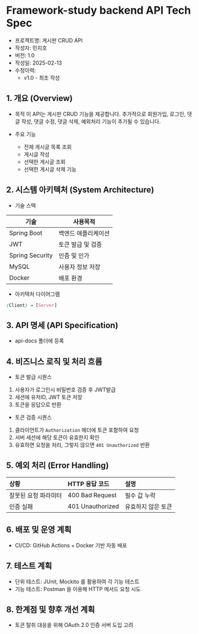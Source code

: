 # Framework-study backend API Tech Spec
- 프로젝트명: 게시판 CRUD API
- 작성자: 민지호
- 버전: 1.0
- 작성일: 2025-02-13
- 수정이력:
  - v1.0 - 최초 작성
 
## 1. 개요 (Overview)
- 목적
이 API는 게시판 CRUD 기능을 제공합니다.
추가적으로 회원가입, 로그인, 댓글 작성, 댓글 수정, 댓글 삭제, 예외처리 기능이 추가될 수 있습니다.

- 주요 기능
  - 전체 게시글 목록 조회
  - 게시글 작성
  - 선택한 게시글 조회
  - 선택한 게시글 삭제 기능

## 2. 시스템 아키텍처 (System Architecture)

- 기술 스택<br/>

|기술|사용목적|
|---|---|
|Spring Boot|백엔드 애플리케이션|
|JWT|토큰 발급 및 검증|
|Spring Security|인증 및 인가|
|MySQL|사용자 정보 저장|
|Docker|배포 환경|

- 아키텍처 다이어그램
``` scss
(Client) → [Server]
```

## 3. API 명세 (API Specification)
- api-docs 폴더에 등록

## 4. 비즈니스 로직 및 처리 흐름
- 토큰 발급 시퀀스
1. 사용자가 로그인시 비밀번호 검증 후 JWT발급
2. 세션에 유저ID, JWT 토큰 저장
3. 토큰을 응답으로 반환

- 토큰 검증 시퀀스
1. 클라이언트가 `Authorization` 헤더에 토큰 포함하여 요청
2. 서버 세션에 해당 토큰이 유효한지 확인
3. 유효하면 요청을 처리, 그렇지 않으면 `401 Unauthorized` 반환

## 5. 예외 처리 (Error Handling)  
|상황|HTTP 응답 코드| 설명|
|:---|:---|:---|
|잘못된 요청 파라미터|400 Bad Request|필수 값 누락|
|인증 실패|401 Unauthorized|유효하지 않은 토큰|

## 6. 배포 및 운영 계획
- CI/CD: GitHub Actions + Docker 기반 자동 배포

## 7. 테스트 계획
- 단위 테스트: JUnit, Mockito 를 활용하여 각 기능 테스트
- 기능 테스트: Postman 을 이용해 HTTP 메서드 요청 시도

## 8. 한계점 및 향후 개선 계획
- 토큰 탈취 대응을 위해 OAuth 2.0 인증 서버 도입 고려
